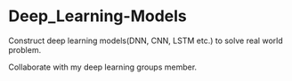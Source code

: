 # Deep_Learning-Models

Construct deep learning models(DNN, CNN, LSTM etc.) to solve real world problem.

Collaborate with my deep learning groups member. 
